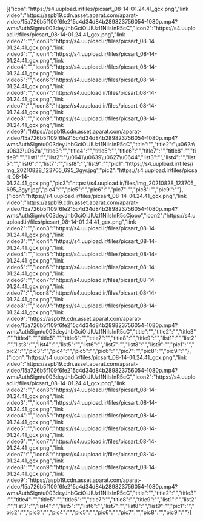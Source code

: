 [{"icon":"https:\/\/s4.uupload.ir\/files\/picsart_08-14-01.24.41_gcx.png","link video":"https:\/\/aspb19.cdn.asset.aparat.com\/aparat-video\/15a726b5f109f6fe215c4d34d84b289823756054-1080p.mp4?wmsAuthSign\\u003deyJhbGciOiJIUzI1NiIsInR5cC","icon2":"https:\/\/s4.uupload.ir\/files\/picsart_08-14-01.24.41_gcx.png","link video2":"","icon3":"https:\/\/s4.uupload.ir\/files\/picsart_08-14-01.24.41_gcx.png","link video3":"","icon4":"https:\/\/s4.uupload.ir\/files\/picsart_08-14-01.24.41_gcx.png","link video4":"","icon5":"https:\/\/s4.uupload.ir\/files\/picsart_08-14-01.24.41_gcx.png","link video5":"","icon6":"https:\/\/s4.uupload.ir\/files\/picsart_08-14-01.24.41_gcx.png","link video6":"","icon7":"https:\/\/s4.uupload.ir\/files\/picsart_08-14-01.24.41_gcx.png","link video7":"","icon8":"https:\/\/s4.uupload.ir\/files\/picsart_08-14-01.24.41_gcx.png","link video8":"","icon9":"https:\/\/s4.uupload.ir\/files\/picsart_08-14-01.24.41_gcx.png","link video9":"https:\/\/aspb19.cdn.asset.aparat.com\/aparat-video\/15a726b5f109f6fe215c4d34d84b289823756054-1080p.mp4?wmsAuthSign\\u003deyJhbGciOiJIUzI1NiIsInR5cC","title":"","title2":"\u062a\u0633\u062a","title3":"","title4":"","title5":"","title6":"","title7":"","title8":"","title9":"","list1":"","list2":"\u0641\u0639\u0627\u0644","list3":"","list4":"","list5":"","list6":"","list7":"","list8":"","list9":"","pic1":"https:\/\/s4.uupload.ir\/files\/img_20210828_123705_695_3gyr.jpg","pic2":"https:\/\/s4.uupload.ir\/files\/picsart_08-14-01.24.41_gcx.png","pic3":"https:\/\/s4.uupload.ir\/files\/img_20210828_123705_695_3gyr.jpg","pic4":"","pic5":"","pic6":"","pic7":"","pic8":"","pic9.":""},{"icon":"https:\/\/s4.uupload.ir\/files\/picsart_08-14-01.24.41_gcx.png","link video":"https:\/\/aspb19.cdn.asset.aparat.com\/aparat-video\/15a726b5f109f6fe215c4d34d84b289823756054-1080p.mp4?wmsAuthSign\\u003deyJhbGciOiJIUzI1NiIsInR5cCjooo","icon2":"https:\/\/s4.uupload.ir\/files\/picsart_08-14-01.24.41_gcx.png","link video2":"","icon3":"https:\/\/s4.uupload.ir\/files\/picsart_08-14-01.24.41_gcx.png","link video3":"","icon4":"https:\/\/s4.uupload.ir\/files\/picsart_08-14-01.24.41_gcx.png","link video4":"","icon5":"https:\/\/s4.uupload.ir\/files\/picsart_08-14-01.24.41_gcx.png","link video5":"","icon6":"https:\/\/s4.uupload.ir\/files\/picsart_08-14-01.24.41_gcx.png","link video6":"","icon7":"https:\/\/s4.uupload.ir\/files\/picsart_08-14-01.24.41_gcx.png","link video7":"","icon8":"https:\/\/s4.uupload.ir\/files\/picsart_08-14-01.24.41_gcx.png","link video8":"","icon9":"https:\/\/s4.uupload.ir\/files\/picsart_08-14-01.24.41_gcx.png","link video9":"https:\/\/aspb19.cdn.asset.aparat.com\/aparat-video\/15a726b5f109f6fe215c4d34d84b289823756054-1080p.mp4?wmsAuthSign\\u003deyJhbGciOiJIUzI1NiIsInR5cC","title":"","title2":"","title3":"","title4":"","title5":"","title6":"","title7":"","title8":"","title9":"","list1":"","list2":"","list3":"","list4":"","list5":"","list6":"","list7":"","list8":"","list9":"","pic1":"","pic2":"","pic3":"","pic4":"","pic5":"","pic6":"","pic7":"","pic8":"","pic9.":""},{"icon":"https:\/\/s4.uupload.ir\/files\/picsart_08-14-01.24.41_gcx.png","link video":"https:\/\/aspb19.cdn.asset.aparat.com\/aparat-video\/15a726b5f109f6fe215c4d34d84b289823756054-1080p.mp4?wmsAuthSign\\u003deyJhbGciOiJIUzI1NiIsInR5cC","icon2":"https:\/\/s4.uupload.ir\/files\/picsart_08-14-01.24.41_gcx.png","link video2":"","icon3":"https:\/\/s4.uupload.ir\/files\/picsart_08-14-01.24.41_gcx.png","link video3":"","icon4":"https:\/\/s4.uupload.ir\/files\/picsart_08-14-01.24.41_gcx.png","link video4":"","icon5":"https:\/\/s4.uupload.ir\/files\/picsart_08-14-01.24.41_gcx.png","link video5":"","icon6":"https:\/\/s4.uupload.ir\/files\/picsart_08-14-01.24.41_gcx.png","link video6":"","icon7":"https:\/\/s4.uupload.ir\/files\/picsart_08-14-01.24.41_gcx.png","link video7":"","icon8":"https:\/\/s4.uupload.ir\/files\/picsart_08-14-01.24.41_gcx.png","link video8":"","icon9":"https:\/\/s4.uupload.ir\/files\/picsart_08-14-01.24.41_gcx.png","link video9":"https:\/\/aspb19.cdn.asset.aparat.com\/aparat-video\/15a726b5f109f6fe215c4d34d84b289823756054-1080p.mp4?wmsAuthSign\\u003deyJhbGciOiJIUzI1NiIsInR5cC","title":"","title2":"","title3":"","title4":"","title5":"","title6":"","title7":"","title8":"","title9":"","list1":"","list2":"","list3":"","list4":"","list5":"","list6":"","list7":"","list8":"","list9":"","pic1":"","pic2":"","pic3":"","pic4":"","pic5":"","pic6":"","pic7":"","pic8":"","pic9.":""}]
